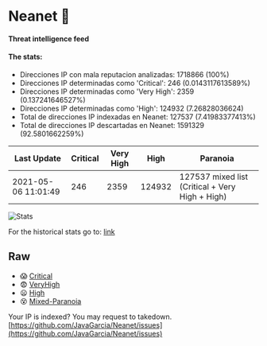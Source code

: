 # Neanet :hocho:
#### Threat intelligence feed
#### The stats:

- Direcciones IP con mala reputacion analizadas: 1718866 (100%)
- Direcciones IP determinadas como 'Critical':  246 (0.0143117613589%)
- Direcciones IP determinadas como 'Very High':  2359 (0.137241646527%)
- Direcciones IP determinadas como 'High':  124932 (7.26828036624)
- Total de direcciones IP indexadas en Neanet:  127537 (7.41983377413%)
- Total de direcciones IP descartadas en Neanet:  1591329 (92.5801662259%)

| Last Update | Critical | Very High | High | Paranoia |
| --- | --- | --- | --- | --- |
| 2021-05-06 11:01:49 | 246 | 2359 | 124932 | 127537 mixed list (Critical + Very High + High)|

![Stats](https://docs.google.com/spreadsheets/d/e/2PACX-1vSnaNMIXVabIpDJjufMlzH7poXnshF3mgd8Is1g9ytUEzVsP5my4Trn8f-xkoLLQ38xpL3HtmUexLo6/pubchart?oid=501124687&format=image)

For the historical stats go to: [link](/stats.csv)
## Raw
- :scream: [Critical](https://raw.githubusercontent.com/JavaGarcia/Neanet/master/blacklists/neanet_critical.txt)
- :fearful: [VeryHigh](https://raw.githubusercontent.com/JavaGarcia/Neanet/master/blacklists/neanet_veryHigh.txtt)
- :frowning: [High](https://raw.githubusercontent.com/JavaGarcia/Neanet/master/blacklists/neanet_high.txt)
- :dizzy_face: [Mixed-Paranoia](https://raw.githubusercontent.com/JavaGarcia/Neanet/master/blacklists/neanet_all.txt)


Your IP is indexed? You may request to takedown. [https://github.com/JavaGarcia/Neanet/issues](https://github.com/JavaGarcia/Neanet/issues)
























































































































































































































































































































































































































































































































































































































































































































































































































































































































































































































































































































































































































































































































































































































































































































































































































































































































































































































































































































































































































































































































































































































































































































































































































































































































































































































































































































































































































































































































































































































































































































































































































































































































































































































































































































































































































































































































































































































































































































































































































































































































































































































































































































































































































































































































































































































































































































































































































































































































































































































































































































































































































































































































































































































































































































































































































































































































































































































































































































































































































































































































































































































































































































































